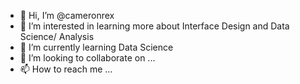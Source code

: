 - 👋 Hi, I’m @cameronrex
- 👀 I’m interested in learning more about Interface Design and Data Science/ Analysis
- 🌱 I’m currently learning Data Science
- 💞️ I’m looking to collaborate on ...
- 📫 How to reach me ...

<!---
cameronrex/cameronrex is a ✨ special ✨ repository because its `README.md` (this file) appears on your GitHub profile.
You can click the Preview link to take a look at your changes.
--->
